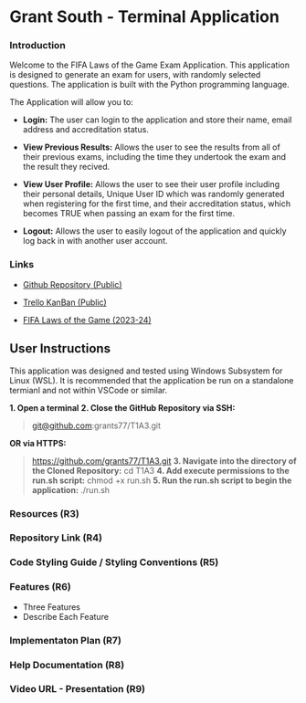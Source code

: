 # Grant South - Terminal Application

### Introduction 

Welcome to the FIFA Laws of the Game Exam Application. This application is designed to generate an exam for users, with randomly selected questions. The application is built with the Python programming language.

The Application will allow you to:

- **Login:** The user can login to the application and store their name, email address and accreditation status. 

- **View Previous Results:** Allows the user to see the results from all of their previous exams, including the time they undertook the exam and the result they recived.

- **View User Profile:** Allows the user to see their user profile including their personal details, Unique User ID which was randomly generated when registering for the first time, and their accreditation status, which becomes TRUE when passing an exam for the first time.

- **Logout:** Allows the user to easily logout of the application and quickly log back in with another user account.

### Links

- [Github Repository (Public)](https://github.com/grants77/T1A3)

- [Trello KanBan (Public)](https://trello.com/b/UhQ6BV0P/t1a3-fifa-lotg-exam)

- [FIFA Laws of the Game (2023-24)](https://www.theifab.com/laws-of-the-game-documents/?language=all&year=2023%2F24)

## User Instructions

This application was designed and tested using Windows Subsystem for Linux (WSL). It is recommended that the application be run on a standalone termianl and not within VSCode or similar.

**1. Open a terminal**
**2. Close the GitHub Repository via SSH:**
> git@github.com:grants77/T1A3.git

**OR via HTTPS:**

> https://github.com/grants77/T1A3.git
**3. Navigate into the directory of the Cloned Repository:**
> cd T1A3
**4. Add execute permissions to the run.sh script:**
> chmod +x run.sh
**5. Run the run.sh script to begin the application:**
> ./run.sh


### Resources (R3)

### Repository Link (R4)

### Code Styling Guide / Styling Conventions (R5)

### Features (R6)
- Three Features
 - Describe Each Feature

### Implementaton Plan (R7)

### Help Documentation (R8)

### Video URL - Presentation (R9)

